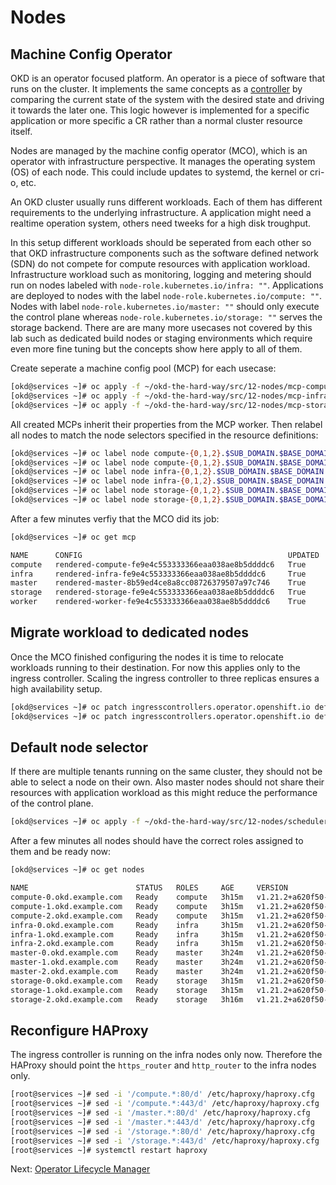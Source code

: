 # Nodes

## Machine Config Operator

OKD is an operator focused platform. An operator is a piece of software that
runs on the cluster. It implements the same concepts as a
[controller](https://kubernetes.io/docs/concepts/) by comparing the current
state of the system with the desired state and driving it towards the later one.
This logic however is implemented for a specific application or more specific a
CR rather than a normal cluster resource itself.

Nodes are managed by the machine config operator (MCO), which is an operator
with infrastructure perspective. It manages the operating system (OS) of each
node. This could include updates to systemd, the kernel or cri-o, etc.

An OKD cluster usually runs different workloads. Each of them has different
requirements to the underlying infrastructure. A application might need a
realtime operation system, others need tweeks for a high disk troughput.

In this setup different workloads should be seperated from each other so that
OKD infrastructure components such as the software defined network (SDN) do not
compete for compute resources with application workload. Infrastructure workload
such as monitoring, logging and metering should run on nodes labeled with
`node-role.kubernetes.io/infra: ""`. Applications are deployed to nodes with the
label `node-role.kubernetes.io/compute: ""`. Nodes with label
`node-role.kubernetes.io/master: ""` should only execute the control plane
whereas `node-role.kubernetes.io/storage: ""` serves the storage backend. There
are are many more usecases not covered by this lab such as dedicated build nodes
or staging environments which require even more fine tuning but the concepts
show here apply to all of them.

Create seperate a machine config pool (MCP) for each usecase:

```bash
[okd@services ~]# oc apply -f ~/okd-the-hard-way/src/12-nodes/mcp-compute.yaml
[okd@services ~]# oc apply -f ~/okd-the-hard-way/src/12-nodes/mcp-infra.yaml
[okd@services ~]# oc apply -f ~/okd-the-hard-way/src/12-nodes/mcp-storage.yaml
```

All created MCPs inherit their properties from the MCP worker. Then relabel all
nodes to match the node selectors specified in the resource definitions:

```bash
[okd@services ~]# oc label node compute-{0,1,2}.$SUB_DOMAIN.$BASE_DOMAIN node-role.kubernetes.io/compute=
[okd@services ~]# oc label node compute-{0,1,2}.$SUB_DOMAIN.$BASE_DOMAIN node-role.kubernetes.io/worker-
[okd@services ~]# oc label node infra-{0,1,2}.$SUB_DOMAIN.$BASE_DOMAIN node-role.kubernetes.io/infra=
[okd@services ~]# oc label node infra-{0,1,2}.$SUB_DOMAIN.$BASE_DOMAIN node-role.kubernetes.io/worker-
[okd@services ~]# oc label node storage-{0,1,2}.$SUB_DOMAIN.$BASE_DOMAIN node-role.kubernetes.io/storage=
[okd@services ~]# oc label node storage-{0,1,2}.$SUB_DOMAIN.$BASE_DOMAIN node-role.kubernetes.io/worker-
```

After a few minutes verfiy that the MCO did its job:

```bash
[okd@services ~]# oc get mcp

NAME      CONFIG                                              UPDATED   UPDATING   DEGRADED   MACHINECOUNT   READYMACHINECOUNT   UPDATEDMACHINECOUNT   DEGRADEDMACHINECOUNT   AGE
compute   rendered-compute-fe9e4c553333366eaa038ae8b5ddddc6   True      False      False      3              3                   3                     0                      3m5s
infra     rendered-infra-fe9e4c553333366eaa038ae8b5ddddc6     True      False      False      3              3                   3                     0                      2m54s
master    rendered-master-8b59ed4ce8a8cc08726379507a97c746    True      False      False      3              3                   3                     0                      3h20m
storage   rendered-storage-fe9e4c553333366eaa038ae8b5ddddc6   True      False      False      3              3                   3                     0                      2m39s
worker    rendered-worker-fe9e4c553333366eaa038ae8b5ddddc6    True      False      False      0              0                   0                     0                      3h20m
```

## Migrate workload to dedicated nodes

Once the MCO finished configuring the nodes it is time to relocate workloads
running to their destination. For now this applies only to the ingress
controller. Scaling the ingress controller to three replicas ensures a high
availability setup.

```bash
[okd@services ~]# oc patch ingresscontrollers.operator.openshift.io default -n openshift-ingress-operator -p '{"spec":{"nodePlacement":{"nodeSelector":{"matchLabels":{"node-role.kubernetes.io/infra":""}}}}}' --type=merge
[okd@services ~]# oc patch ingresscontrollers.operator.openshift.io default -n openshift-ingress-operator --patch '{"spec":{"replicas": 3}}' --type=merge
```

## Default node selector

If there are multiple tenants running on the same cluster, they should not be
able to select a node on their own. Also master nodes should not share their
resources with application workload as this might reduce the performance of the
control plane.

```bash
[okd@services ~]# oc apply -f ~/okd-the-hard-way/src/12-nodes/scheduler.yaml
```

After a few minutes all nodes should have the correct roles assigned to them and
be ready now:

```bash
[okd@services ~]# oc get nodes

NAME                        STATUS   ROLES     AGE     VERSION
compute-0.okd.example.com   Ready    compute   3h15m   v1.21.2+a620f50-1503
compute-1.okd.example.com   Ready    compute   3h15m   v1.21.2+a620f50-1503
compute-2.okd.example.com   Ready    compute   3h15m   v1.21.2+a620f50-1503
infra-0.okd.example.com     Ready    infra     3h15m   v1.21.2+a620f50-1503
infra-1.okd.example.com     Ready    infra     3h15m   v1.21.2+a620f50-1503
infra-2.okd.example.com     Ready    infra     3h15m   v1.21.2+a620f50-1503
master-0.okd.example.com    Ready    master    3h24m   v1.21.2+a620f50-1503
master-1.okd.example.com    Ready    master    3h24m   v1.21.2+a620f50-1503
master-2.okd.example.com    Ready    master    3h24m   v1.21.2+a620f50-1503
storage-0.okd.example.com   Ready    storage   3h15m   v1.21.2+a620f50-1503
storage-1.okd.example.com   Ready    storage   3h15m   v1.21.2+a620f50-1503
storage-2.okd.example.com   Ready    storage   3h16m   v1.21.2+a620f50-1503
```

## Reconfigure HAProxy

The ingress controller is running on the infra nodes only now. Therefore the
HAProxy should point the `https_router` and `http_router` to the infra nodes
only.

```bash
[root@services ~]# sed -i '/compute.*:80/d' /etc/haproxy/haproxy.cfg
[root@services ~]# sed -i '/compute.*:443/d' /etc/haproxy/haproxy.cfg
[root@services ~]# sed -i '/master.*:80/d' /etc/haproxy/haproxy.cfg
[root@services ~]# sed -i '/master.*:443/d' /etc/haproxy/haproxy.cfg
[root@services ~]# sed -i '/storage.*:80/d' /etc/haproxy/haproxy.cfg
[root@services ~]# sed -i '/storage.*:443/d' /etc/haproxy/haproxy.cfg
[root@services ~]# systemctl restart haproxy
```

Next: [Operator Lifecycle Manager](13-olm.md)
